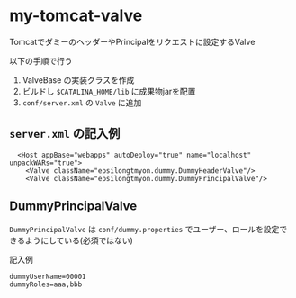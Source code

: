# my-tomcat-valve

TomcatでダミーのヘッダーやPrincipalをリクエストに設定するValve

以下の手順で行う

1. ValveBase の実装クラスを作成
1. ビルドし `$CATALINA_HOME/lib` に成果物jarを配置
1. `conf/server.xml` の `Valve` に追加

## `server.xml` の記入例

```
  <Host appBase="webapps" autoDeploy="true" name="localhost" unpackWARs="true">
    <Valve className="epsilongtmyon.dummy.DummyHeaderValve"/>
    <Valve className="epsilongtmyon.dummy.DummyPrincipalValve"/>
```



## DummyPrincipalValve

`DummyPrincipalValve` は `conf/dummy.properties` でユーザー、ロールを設定できるようにしている(必須ではない)

記入例

```
dummyUserName=00001
dummyRoles=aaa,bbb

```
